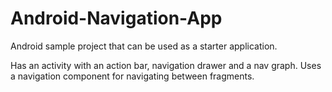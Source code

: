 # Android-Navigation-App

Android sample project that can be used as a starter application.

Has an activity with an action bar, navigation drawer and a nav graph. Uses a navigation component for navigating between fragments.
